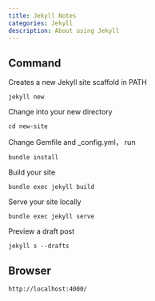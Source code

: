 ```yaml
---
title: Jekyll Notes
categories: Jekyll
description: About using Jekyll
---
```


## Command

Creates a new Jekyll site scaffold in PATH

```
jekyll new
```

Change into your new directory

```
cd new-site
```

Change Gemfile and _config.yml，  run

```
bundle install
```

<!-- more -->

Build your site

```
bundle exec jekyll build
```

Serve your site locally

```
bundle exec jekyll serve
```

Preview a draft post

```
jekyll s --drafts
```

## Browser

```
http://localhost:4000/
```